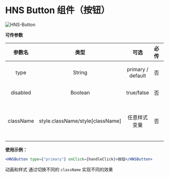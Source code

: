 # HNS Button 组件（按钮）

<img src="https://img.shields.io/badge/HNS--Button-v1.0-%23ff6987" alt="HNS-Button">

**可传参数**

|    参数名    |                类型                |        可选         | 必传  |   默认值   |                  备注                  |
|:---------:|:--------------------------------:|:-----------------:|:---:|:-------:|:------------------------------------:|
|   type    |              String              | primary / default |  否  | default |       暂时可选primary/default 按钮样式       |
| disabled  |             Boolean              |    true/false     |  否  |  false  |              控制按钮是否可操作               |
| className | style.className/style[className] |      任意样式变量       |  否  |    空    | 可以定制组件的样式，但需要在定制样式后添加 !important 关键字 |

**使用示例：**

```jsx
<HNSButton type={"primary"} onClick={handleClick}>按钮</HNSButton>
```

动画和样式 通过切换不同的 `className` 实现不同的效果




